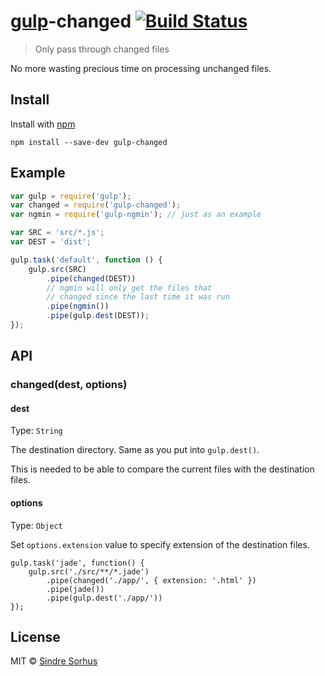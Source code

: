# [gulp](http://gulpjs.com)-changed [![Build Status](https://secure.travis-ci.org/sindresorhus/gulp-changed.png?branch=master)](http://travis-ci.org/sindresorhus/gulp-changed)

> Only pass through changed files

No more wasting precious time on processing unchanged files.


## Install

Install with [npm](https://npmjs.org/package/gulp-changed)

```
npm install --save-dev gulp-changed
```


## Example

```js
var gulp = require('gulp');
var changed = require('gulp-changed');
var ngmin = require('gulp-ngmin'); // just as an example

var SRC = 'src/*.js';
var DEST = 'dist';

gulp.task('default', function () {
	gulp.src(SRC)
		.pipe(changed(DEST))
		// ngmin will only get the files that
		// changed since the last time it was run
		.pipe(ngmin())
		.pipe(gulp.dest(DEST));
});
```

## API

### changed(dest, options)

#### dest

Type: `String`

The destination directory. Same as you put into `gulp.dest()`.

This is needed to be able to compare the current files with the destination files.

#### options

Type: `Object`

Set ``options.extension`` value to specify extension of the destination files.

```
gulp.task('jade', function() {
	gulp.src('./src/**/*.jade')
		.pipe(changed('./app/', { extension: '.html' })
		.pipe(jade())
		.pipe(gulp.dest('./app/'))
});
```

## License

MIT © [Sindre Sorhus](http://sindresorhus.com)
